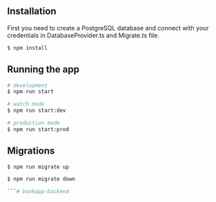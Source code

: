 ## Installation

First you need to create a PostgreSQL database and connect with your credentials in DatabaseProvider.ts and Migrate.ts file.

```bash
$ npm install
```

## Running the app

```bash
# development
$ npm run start

# watch mode
$ npm run start:dev

# production mode
$ npm run start:prod
```

## Migrations

```bash
$ npm run migrate up

$ npm run migrate down

```# bankapp-backend
